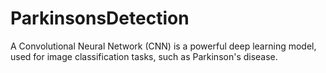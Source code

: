 # ParkinsonsDetection
A Convolutional Neural Network (CNN) is a powerful deep learning model,  used for image classification tasks,  such as Parkinson's disease. 
